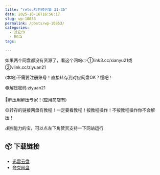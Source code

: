 ```yaml
---
title: "retsu烈老师合集 31-35"
date: 2025-10-16T16:56:17
slug: wp-10853
permalink: /posts/wp-10853/
categories:
  - 其它📺
  - BG📺
tags:

---
```


如果两个网盘都没有资源了，看这个网站👉①link3.cc/xianyu21或②vlink.cc/ziyuan21

(本站)不需要注册账号！直接转存到对应网盘OK？懂吧！

🟢解压密码:ziyuan21

🔵解压用解压专家！(应用商店有)

🟡转存的链接网盘有教程！一定要看教程！按教程操作！不按教程操作你不会解压！

💰🈶能力的宝，可以点左下角赞赏支持一下网站运行

## 📦 下载链接
- [迅雷云盘](https://blziyuan21.com/pay-download/10853?key=b1832e02e1&down_id=0)
- [夸克网盘](https://blziyuan21.com/pay-download/10853?key=b1832e02e1&down_id=1)

